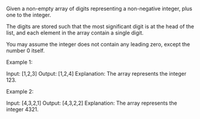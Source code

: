 Given a non-empty array of digits&nbsp;representing a non-negative integer, plus one to the integer.

The digits are stored such that the most significant digit is at the head of the list, and each element in the array contain a single digit.

You may assume the integer does not contain any leading zero, except the number 0 itself.

Example 1:


Input: [1,2,3]
Output: [1,2,4]
Explanation: The array represents the integer 123.


Example 2:


Input: [4,3,2,1]
Output: [4,3,2,2]
Explanation: The array represents the integer 4321.

